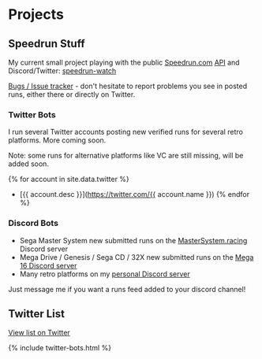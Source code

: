 # Projects
## Speedrun Stuff

My current small project playing with the public [Speedrun.com](https://www.speedrun.com/) [API](https://github.com/speedruncomorg/api) and Discord/Twitter: [speedrun-watch](https://github.com/retroph/speedrun-watch)

[Bugs / Issue tracker](https://github.com/retroph/speedrun-watch/issues) - don't hesitate to report problems you see in posted runs, either there or directly on Twitter.

### Twitter Bots

I run several Twitter accounts posting new verified runs for several retro platforms.
More coming soon.

Note: some runs for alternative platforms like VC are still missing, will be added soon.

{% for account in site.data.twitter %}
- [{{ account.desc }}](https://twitter.com/{{ account.name }})
{% endfor %}

### Discord Bots

- Sega Master System new submitted runs on the [MasterSystem.racing](http://mastersystem.racing/) Discord server
- Mega Drive / Genesis / Sega CD / 32X new submitted runs on the [Mega 16 Discord server](https://discord.gg/5TRErds)
- Many retro platforms on my [personal Discord server](https://discord.gg/nrB5Fss)

Just message me if you want a runs feed added to your discord channel!

## Twitter List

[View list on Twitter](https://twitter.com/_RPH_/lists/platform-speedruns-bots)

{% include twitter-bots.html %}

